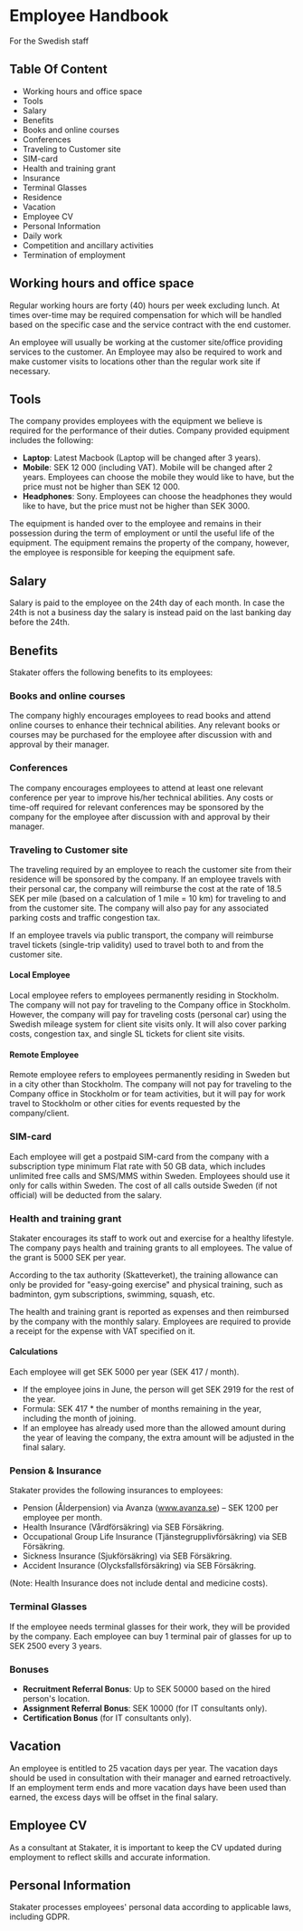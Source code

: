 # Employee Handbook

For the Swedish staff

## Table Of Content

- Working hours and office space
- Tools
- Salary
- Benefits
- Books and online courses
- Conferences
- Traveling to Customer site
- SIM-card
- Health and training grant
- Insurance
- Terminal Glasses
- Residence
- Vacation
- Employee CV
- Personal Information
- Daily work
- Competition and ancillary activities
- Termination of employment

## Working hours and office space

Regular working hours are forty (40) hours per week excluding lunch. At times over-time may be required compensation for which will be handled based on the specific case and the service contract with the end customer.

An employee will usually be working at the customer site/office providing services to the customer. An Employee may also be required to work and make customer visits to locations other than the regular work site if necessary.

## Tools

The company provides employees with the equipment we believe is required for the performance of their duties. Company provided equipment includes the following:

- **Laptop**: Latest Macbook (Laptop will be changed after 3 years).
- **Mobile**: SEK 12 000 (including VAT). Mobile will be changed after 2 years. Employees can choose the mobile they would like to have, but the price must not be higher than SEK 12 000.
- **Headphones**: Sony. Employees can choose the headphones they would like to have, but the price must not be higher than SEK 3000.

The equipment is handed over to the employee and remains in their possession during the term of employment or until the useful life of the equipment. The equipment remains the property of the company, however, the employee is responsible for keeping the equipment safe.

## Salary

Salary is paid to the employee on the 24th day of each month. In case the 24th is not a business day the salary is instead paid on the last banking day before the 24th.

## Benefits

Stakater offers the following benefits to its employees:

### Books and online courses

The company highly encourages employees to read books and attend online courses to enhance their technical abilities. Any relevant books or courses may be purchased for the employee after discussion with and approval by their manager.

### Conferences

The company encourages employees to attend at least one relevant conference per year to improve his/her technical abilities. Any costs or time-off required for relevant conferences may be sponsored by the company for the employee after discussion with and approval by their manager.

### Traveling to Customer site

The traveling required by an employee to reach the customer site from their residence will be sponsored by the company. If an employee travels with their personal car, the company will reimburse the cost at the rate of 18.5 SEK per mile (based on a calculation of 1 mile = 10 km) for traveling to and from the customer site. The company will also pay for any associated parking costs and traffic congestion tax.

If an employee travels via public transport, the company will reimburse travel tickets (single-trip validity) used to travel both to and from the customer site.

#### Local Employee

Local employee refers to employees permanently residing in Stockholm. The company will not pay for traveling to the Company office in Stockholm. However, the company will pay for traveling costs (personal car) using the Swedish mileage system for client site visits only. It will also cover parking costs, congestion tax, and single SL tickets for client site visits.

#### Remote Employee

Remote employee refers to employees permanently residing in Sweden but in a city other than Stockholm. The company will not pay for traveling to the Company office in Stockholm or for team activities, but it will pay for work travel to Stockholm or other cities for events requested by the company/client.

### SIM-card

Each employee will get a postpaid SIM-card from the company with a subscription type minimum Flat rate with 50 GB data, which includes unlimited free calls and SMS/MMS within Sweden. Employees should use it only for calls within Sweden. The cost of all calls outside Sweden (if not official) will be deducted from the salary.

### Health and training grant

Stakater encourages its staff to work out and exercise for a healthy lifestyle. The company pays health and training grants to all employees. The value of the grant is 5000 SEK per year.

According to the tax authority (Skatteverket), the training allowance can only be provided for "easy-going exercise" and physical training, such as badminton, gym subscriptions, swimming, squash, etc.

The health and training grant is reported as expenses and then reimbursed by the company with the monthly salary. Employees are required to provide a receipt for the expense with VAT specified on it.

#### Calculations

Each employee will get SEK 5000 per year (SEK 417 / month).

- If the employee joins in June, the person will get SEK 2919 for the rest of the year.
- Formula: SEK 417 * the number of months remaining in the year, including the month of joining.
- If an employee has already used more than the allowed amount during the year of leaving the company, the extra amount will be adjusted in the final salary.

### Pension & Insurance

Stakater provides the following insurances to employees:

- Pension (Ålderpension) via Avanza (www.avanza.se) – SEK 1200 per employee per month.
- Health Insurance (Vårdförsäkring) via SEB Försäkring.
- Occupational Group Life Insurance (Tjänstegrupplivförsäkring) via SEB Försäkring.
- Sickness Insurance (Sjukförsäkring) via SEB Försäkring.
- Accident Insurance (Olycksfallsförsäkring) via SEB Försäkring.

(Note: Health Insurance does not include dental and medicine costs).

### Terminal Glasses

If the employee needs terminal glasses for their work, they will be provided by the company. Each employee can buy 1 terminal pair of glasses for up to SEK 2500 every 3 years.

### Bonuses

- **Recruitment Referral Bonus**: Up to SEK 50000 based on the hired person's location.
- **Assignment Referral Bonus**: SEK 10000 (for IT consultants only).
- **Certification Bonus** (for IT consultants only).

## Vacation

An employee is entitled to 25 vacation days per year. The vacation days should be used in consultation with their manager and earned retroactively. If an employment term ends and more vacation days have been used than earned, the excess days will be offset in the final salary.

## Employee CV

As a consultant at Stakater, it is important to keep the CV updated during employment to reflect skills and accurate information.

## Personal Information

Stakater processes employees' personal data according to applicable laws, including GDPR.
